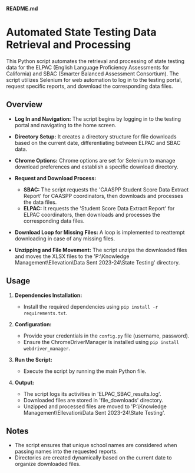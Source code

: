 **README.md**

# Automated State Testing Data Retrieval and Processing

This Python script automates the retrieval and processing of state testing data for the ELPAC (English Language Proficiency Assessments for California) and SBAC (Smarter Balanced Assessment Consortium). The script utilizes Selenium for web automation to log in to the testing portal, request specific reports, and download the corresponding data files.

## Overview

- **Log In and Navigation:** The script begins by logging in to the testing portal and navigating to the home screen.

- **Directory Setup:** It creates a directory structure for file downloads based on the current date, differentiating between ELPAC and SBAC data.

- **Chrome Options:** Chrome options are set for Selenium to manage download preferences and establish a specific download directory.

- **Request and Download Process:**
  - **SBAC:** The script requests the 'CAASPP Student Score Data Extract Report' for CAASPP coordinators, then downloads and processes the data files.
  - **ELPAC:** It requests the 'Student Score Data Extract Report' for ELPAC coordinators, then downloads and processes the corresponding data files.

- **Download Loop for Missing Files:** A loop is implemented to reattempt downloading in case of any missing files.

- **Unzipping and File Movement:** The script unzips the downloaded files and moves the XLSX files to the 'P:\Knowledge Management\Ellevation\Data Sent 2023-24\State Testing' directory.

## Usage

1. **Dependencies Installation:**
   - Install the required dependencies using `pip install -r requirements.txt`.

2. **Configuration:**
   - Provide your credentials in the `config.py` file (username, password).
   - Ensure the ChromeDriverManager is installed using `pip install webdriver_manager`.

3. **Run the Script:**
   - Execute the script by running the main Python file.

4. **Output:**
   - The script logs its activities in 'ELPAC_SBAC_results.log'.
   - Downloaded files are stored in 'file_downloads' directory.
   - Unzipped and processed files are moved to 'P:\Knowledge Management\Ellevation\Data Sent 2023-24\State Testing'.

## Notes

- The script ensures that unique school names are considered when passing names into the requested reports.
- Directories are created dynamically based on the current date to organize downloaded files.

